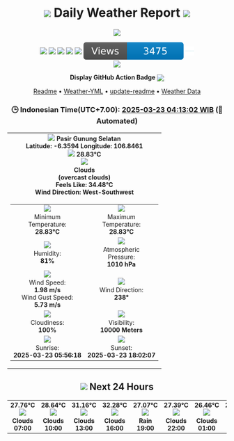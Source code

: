 # <h1 align='center'><img height='35' src='images/cloud.png'> Daily Weather Report <img height='35' src='images/cloud.png'></h1>
<p align=center><img align=center height='80' src=images/logo_white_cropped.png></p>

<p align="center"><a href="https://github.com/Julius-Ulee/Daily-Weather-Report/graphs/contributors"><img align="center" src="https://img.shields.io/github/contributors/Julius-Ulee/Daily-Weather-Report"></a> <a href="https://github.com/Julius-Ulee/Daily-Weather-Report/issues"><img align="center" src="https://img.shields.io/github/issues/Julius-Ulee/Daily-Weather-Report"></a> <a href="https://github.com/Julius-Ulee/Daily-Weather-Report/pulls"><img align="center" src="https://img.shields.io/badge/PRs-welcome-brightgreen.svg?style=shields"></a> <a href="https://github.com/Julius-Ulee/Daily-Weather-Report/pulls"><img align="center" src="https://img.shields.io/github/issues-pr/Julius-Ulee/Daily-Weather-Report"></a> <a href="https://github.com/Julius-Ulee/Daily-Weather-Report/commits/main/"><img align="center" src="https://img.shields.io/github/commit-activity/m/Julius-Ulee/Daily-Weather-Report"></a> <img align="center" src="https://github.com/Julius-Ulee/github-profile-views-counter/blob/master/svg/736731255/badge.svg"> <img height='20' align="center" src="https://github.com/Julius-Ulee/github-profile-views-counter/blob/master/graph/736731255/small/week.png"><br><a href="https://github.com/Julius-Ulee/Daily-Weather-Report"><img align="center" src="https://img.shields.io/maintenance/yes/2024"></a></p>
<p align="center"><b>Display GitHub Action Badge</b> <a href="https://github.com/Julius-Ulee/Daily-Weather-Report/actions/workflows/weather.yml"><img align="center" src="https://github.com/Julius-Ulee/Daily-Weather-Report/actions/workflows/weather.yml/badge.svg"></a></p>
<p align="center"><a href="https://github.com/Julius-Ulee/Daily-Weather-Report/blob/main/README.md">Readme</a> • <a href="https://github.com/Julius-Ulee/Daily-Weather-Report/blob/main/.github/workflows/weather.yml">Weather-YML</a> • <a href="https://github.com/Julius-Ulee/Daily-Weather-Report/blob/main/scripts/update_readme.sh">update-readme</a> • <a href="https://github.com/Julius-Ulee/Daily-Weather-Report/blob/main/weather.json">Weather Data</a></p>
<h3 align='center'>🕒 Indonesian Time(UTC+7.00): <u>2025-03-23 04:13:02 WIB</u> (🤖Automated)</h3>

<table align='center'>
<tr>
<td align='center'><img src='images/placeholder.png' height='18'> <b>Pasir Gunung Selatan</b><br><b>Latitude: -6.3594 Longitude: 106.8461</b><br><img src='images/thermometer.png' height='18'> <b>28.83°C</b><br><img src='https://openweathermap.org/img/w/04n.png' height='50'><br><b>Clouds</b><br><b>(overcast clouds)</b><br><b>Feels Like: 34.48°C<br><b>Wind Direction: West-Southwest</b></b></td>
</tr>
<td>
<table>
<tr>


</tr>
<tr>
<td align='center'><img src='images/fast.png' height='25'><br>Minimum<br>Temperature:<br><b>28.83°C</b></td>
<td align='center'><img src='images/fast.png' height='25'><br>Maximum<br>Temperature:<br><b>28.83°C</b></td>
</tr>
<tr>
<td align='center'><img src='images/humidity.png' height='25'><br>Humidity:<br><b>81%</b></td>
<td align='center'><img src='images/atmospheric.png' height='25'><br>Atmospheric<br>Pressure:<br><b>1010 hPa</b></td>
</tr>
<tr>
<td align='center'><img src='images/air-flow.png' height='25'><br>Wind Speed:<br><b>1.98 m/s</b><br>Wind Gust Speed:<br><b>5.73 m/s</b></td>
<td align='center'><img src='images/anemometer.png' height='25'><br>Wind Direction:<br><b>238°</b></td>
</tr>
<tr>
<td align='center'><img src='images/cloudy.png' height='25'><br>Cloudiness:<br><b>100%</b></td>
<td align='center'><img src='images/low-visibility.png' height='25'><br>Visibility:<br><b>10000 Meters</b></td>
</tr>
<tr>
<td align='center'><img src='images/sunrise.png' height='25'><br>Sunrise:<br><b>2025-03-23 05:56:18</b></td>
<td align='center'><img src='images/sunsets.png' height='25'><br>Sunset:<br><b>2025-03-23 18:02:07</b></td>
</tr>
</table>
</table>
<h2 align=center><img src=images/clock.png height=25> Next 24 Hours</h2>
<table align=center>
<tr>
<td align=center><b>27.76°C</b><br><img src='https://openweathermap.org/img/w/04d.png' height='50'><br><b>Clouds</b><br><b>07:00</b></td>
<td align=center><b>28.64°C</b><br><img src='https://openweathermap.org/img/w/04d.png' height='50'><br><b>Clouds</b><br><b>10:00</b></td>
<td align=center><b>31.16°C</b><br><img src='https://openweathermap.org/img/w/04d.png' height='50'><br><b>Clouds</b><br><b>13:00</b></td>
<td align=center><b>32.28°C</b><br><img src='https://openweathermap.org/img/w/04d.png' height='50'><br><b>Clouds</b><br><b>16:00</b></td>
<td align=center><b>27.07°C</b><br><img src='https://openweathermap.org/img/w/10n.png' height='50'><br><b>Rain</b><br><b>19:00</b></td>
<td align=center><b>27.39°C</b><br><img src='https://openweathermap.org/img/w/04n.png' height='50'><br><b>Clouds</b><br><b>22:00</b></td>
<td align=center><b>26.46°C</b><br><img src='https://openweathermap.org/img/w/04n.png' height='50'><br><b>Clouds</b><br><b>01:00</b></td>
<td align=center><b>25.74°C</b><br><img src='https://openweathermap.org/img/w/04n.png' height='50'><br><b>Clouds</b><br><b>04:00</b></td>
</tr>
</table>
